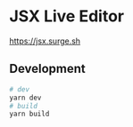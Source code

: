# JSX Live Editor

https://jsx.surge.sh

## Development

```bash
# dev
yarn dev
# build
yarn build
```
